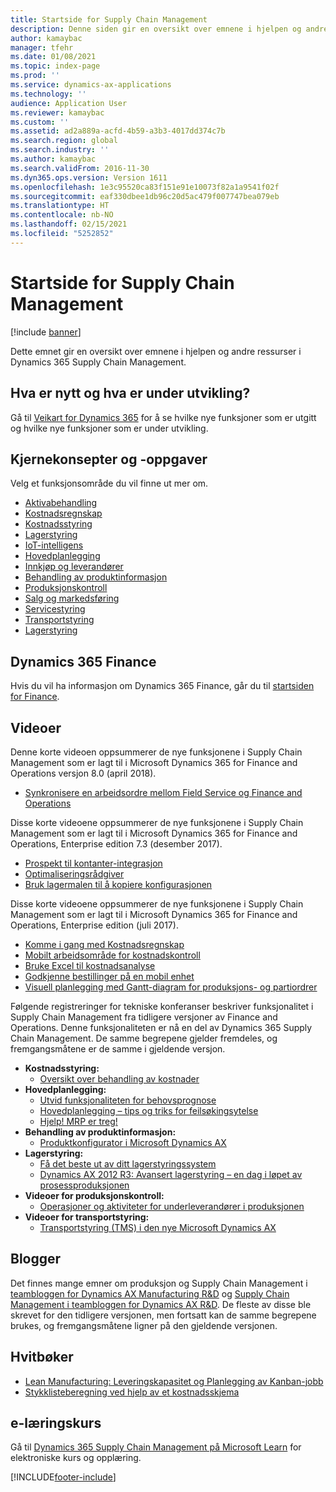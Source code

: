 ```yaml
---
title: Startside for Supply Chain Management
description: Denne siden gir en oversikt over emnene i hjelpen og andre ressurser for funksjonene for Supply Chain Management.
author: kamaybac
manager: tfehr
ms.date: 01/08/2021
ms.topic: index-page
ms.prod: ''
ms.service: dynamics-ax-applications
ms.technology: ''
audience: Application User
ms.reviewer: kamaybac
ms.custom: ''
ms.assetid: ad2a889a-acfd-4b59-a3b3-4017dd374c7b
ms.search.region: global
ms.search.industry: ''
ms.author: kamaybac
ms.search.validFrom: 2016-11-30
ms.dyn365.ops.version: Version 1611
ms.openlocfilehash: 1e3c95520ca83f151e91e10073f82a1a9541f02f
ms.sourcegitcommit: eaf330dbee1db96c20d5ac479f007747bea079eb
ms.translationtype: HT
ms.contentlocale: nb-NO
ms.lasthandoff: 02/15/2021
ms.locfileid: "5252852"
---
```

# <a name="supply-chain-management-home-page"></a>Startside for Supply Chain Management

[!include [banner](includes/banner.md)]

Dette emnet gir en oversikt over emnene i hjelpen og andre ressurser i Dynamics 365 Supply Chain Management.

## <a name="whats-new-and-in-development"></a>Hva er nytt og hva er under utvikling?

Gå til [Veikart for Dynamics 365](https://roadmap.dynamics.com/) for å se hvilke nye funksjoner som er utgitt og hvilke nye funksjoner som er under utvikling.

## <a name="core-concepts-and-tasks"></a>Kjernekonsepter og -oppgaver

Velg et funksjonsområde du vil finne ut mer om.

- [Aktivabehandling](asset-management/index.md)
- [Kostnadsregnskap](../finance/cost-accounting/cost-accounting-home-page.md)
- [Kostnadsstyring](cost-management/cost-management-home-page.md)  
- [Lagerstyring](inventory/inventory-home-page.md)
- [IoT-intelligens](iot/iot-intelligence-home-page.md)
- [Hovedplanlegging](master-planning/master-planning-home-page.md)
- [Innkjøp og leverandører](procurement/procurement-sourcing-overview.md)
- [Behandling av produktinformasjon](pim/product-information.md)
- [Produksjonskontroll](production-control/production-process-overview.md)
- [Salg og markedsføring](sales-marketing/overview-sales-marketing.md)
- [Servicestyring](service-management/service-management-home-page.md)
- [Transportstyring](transportation/transportation-management-overview.md)
- [Lagerstyring](warehousing/warehouse-configuration.md)

## <a name="dynamics-365-finance"></a>Dynamics 365 Finance

Hvis du vil ha informasjon om Dynamics 365 Finance, går du til [startsiden for Finance](../finance/index.md).

## <a name="videos"></a>Videoer

Denne korte videoen oppsummerer de nye funksjonene i Supply Chain Management som er lagt til i Microsoft Dynamics 365 for Finance and Operations versjon 8.0 (april 2018).

- [Synkronisere en arbeidsordre mellom Field Service og Finance and Operations](https://youtu.be/hAB4TDVMjxU)

Disse korte videoene oppsummerer de nye funksjonene i Supply Chain Management som er lagt til i Microsoft Dynamics 365 for Finance and Operations, Enterprise edition 7.3 (desember 2017).

- [Prospekt til kontanter-integrasjon](https://youtu.be/AVV9x5x-XCg) 
- [Optimaliseringsrådgiver](https://www.youtube.com/watch?v=MRsAzgFCUSQ&t=4s)
- [Bruk lagermalen til å kopiere konfigurasjonen](https://www.youtube.com/watch?v=K2WIfFlqJYs&feature=youtu.be)

Disse korte videoene oppsummerer de nye funksjonene i Supply Chain Management som er lagt til i Microsoft Dynamics 365 for Finance and Operations, Enterprise edition (juli 2017).

- [Komme i gang med Kostnadsregnskap](https://youtu.be/1pUDtJQZ8FU)
- [Mobilt arbeidsområde for kostnadskontroll](https://youtu.be/imsuTg8rUVk)
- [Bruke Excel til kostnadsanalyse](https://youtu.be/-HKHYdClvx8)
- [Godkjenne bestillinger på en mobil enhet](https://youtu.be/gZ-gOlJe7H8)
- [Visuell planlegging med Gantt-diagram for produksjons- og partiordrer](https://youtu.be/BtbuShkGj4I)

Følgende registreringer for tekniske konferanser beskriver funksjonalitet i Supply Chain Management fra tidligere versjoner av Finance and Operations. Denne funksjonaliteten er nå en del av Dynamics 365 Supply Chain Management. De samme begrepene gjelder fremdeles, og fremgangsmåtene er de samme i gjeldende versjon.

- **Kostnadsstyring:**
  - [Oversikt over behandling av kostnader](https://www.youtube.com/watch?v=vXzlC-mOBcg&feature=youtu.be)
- **Hovedplanlegging:**
  - [Utvid funksjonaliteten for behovsprognose](https://www.youtube.com/watch?v=4OIKIXLiNjI&feature=youtu.be)
  - [Hovedplanlegging – tips og triks for feilsøkingsytelse](https://youtu.be/7v8BPmEs9Dg)
  - [Hjelp! MRP er treg!](https://youtu.be/RLXybx20B5o)
- **Behandling av produktinformasjon:**
  - [Produktkonfigurator i Microsoft Dynamics AX](https://youtu.be/zotrj3SbCl4)
- **Lagerstyring:**
  - [Få det beste ut av ditt lagerstyringssystem](https://www.youtube.com/watch?v=--_didmZKHo&t=10s)
  - [Dynamics AX 2012 R3: Avansert lagerstyring – en dag i løpet av prosessproduksjonen](https://www.youtube.com/embed/QUxXUrN-7n4)
- **Videoer for produksjonskontroll:**
  - [Operasjoner og aktiviteter for underleverandører i produksjonen](https://youtu.be/y1jrd3A_k70)
- **Videoer for transportstyring:**
  - [Transportstyring (TMS) i den nye Microsoft Dynamics AX](https://youtu.be/jgmTgJIgEFQ)

## <a name="blogs"></a>Blogger

Det finnes mange emner om produksjon og Supply Chain Management i [teambloggen for Dynamics AX Manufacturing R&D](https://blogs.msdn.microsoft.com/axmfg/) og [Supply Chain Management i teambloggen for Dynamics AX R&D](https://blogs.msdn.microsoft.com/dynamicsaxscm/). De fleste av disse ble skrevet for den tidligere versjonen, men fortsatt kan de samme begrepene brukes, og fremgangsmåtene ligner på den gjeldende versjonen.

## <a name="white-papers"></a>Hvitbøker

- [Lean Manufacturing: Leveringskapasitet og Planlegging av Kanban-jobb](https://docs.microsoft.com/dynamics/s-e/)
- [Stykklisteberegning ved hjelp av et kostnadsskjema](https://www.microsoft.com/download/details.aspx?id=101937/)

## <a name="elearning-courses"></a>e-læringskurs

Gå til [Dynamics 365 Supply Chain Management på Microsoft Learn](https://docs.microsoft.com/learn/browse/?products=dynamics-scm&resource_type=learning%20path) for elektroniske kurs og opplæring.


[!INCLUDE[footer-include](../includes/footer-banner.md)]